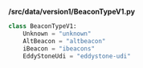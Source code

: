 
**/src/data/version1/BeaconTypeV1.py**

```python
class BeaconTypeV1:
    Unknown = "unknown"
    AltBeacon = "altbeacon"
    iBeacon = "ibeacons"
    EddyStoneUdi = "eddystone-udi"

```
